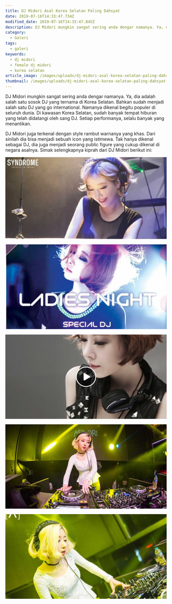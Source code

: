 ```yaml
---
title: DJ Midori Asal Korea Selatan Paling Dahsyat
date: 2019-07-16T14:33:47.734Z
modified_date: 2019-07-16T14:33:47.845Z
description: DJ Midori mungkin sangat sering anda dengar namanya. Ya, dia adalah salah satuß sosok DJ yang ternama di Korea Selatan. 
category:
  - Galeri
tags:
  - galeri
keywords:
  - dj midori
  - female dj midori
  - korea selatan
article_image: /images/uploads/dj-midori-asal-korea-selatan-paling-dahsyat-3.jpg
thumbnail: /images/uploads/dj-midori-asal-korea-selatan-paling-dahsyat-3-009.jpg
---
```

DJ Midori mungkin sangat sering anda dengar namanya. Ya, dia adalah salah satu sosok DJ yang ternama di Korea Selatan. Bahkan sudah menjadi salah satu DJ yang go international. Namanya dikenal begitu populer di seluruh dunia. Di kawasan Korea Selatan, sudah banyak tempat hiburan yang telah didatangi oleh sang DJ. Setiap performanya, selalu banyak yang menantikan.

DJ Midori juga terkenal dengan style rambut warnanya yang khas. Dari sinilah dia bisa menjadi sebuah icon yang istimewa. Tak hanya dikenal sebagai DJ, dia juga menjadi seorang public figure yang cukup dikenal di negara asalnya. Simak selengkapnya kiprah dari DJ Midori berikut ini:

![DJ Midori Asal Korea Selatan Paling Dahsyat](/images/uploads/dj-midori-asal-korea-selatan-paling-dahsyat-4.jpg)

![DJ Midori Asal Korea Selatan Paling Dahsyat](/images/uploads/dj-midori-asal-korea-selatan-paling-dahsyat-5.jpg)

![DJ Midori Asal Korea Selatan Paling Dahsyat](/images/uploads/dj-midori-asal-korea-selatan-paling-dahsyat-3.jpg)

![DJ Midori Asal Korea Selatan Paling Dahsyat](/images/uploads/dj-midori-asal-korea-selatan-paling-dahsyat-2.jpg)

![DJ Midori Asal Korea Selatan Paling Dahsyat](/images/uploads/dj-midori-asal-korea-selatan-paling-dahsyat-1.jpg)
